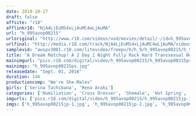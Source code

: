 ```yaml
---
date: 2018-10-27
draft: false
affsite: "r18"
afflinkr18: "NjA4LjEuMS4xLjAuMC4wLjAuMA"
url: "h_995avop00215"
urloriginal: "http://www.r18.com/videos/vod/movies/detail/-/id=h_995avop00215"
urlfinal: "http://media.r18.com/track/NjA4LjEuMS4xLjAuMC4wLjAuMA/videos/vod/movies/detail/-/id=h_995avop00215"
samplevid: "awspv3001.r18.com/litevideo/freepv/h/h_9/h_995avop00215/h_995avop00215_dmb_w.mp4"
title: "A Dream Matchup! A 2 Day 1 Night Fully Rock Hard Transsexual Hot Springs Vacation Serena Tachibana Rena Araki"
mainimgurl: "pics.r18.com/digital/video/h_995avop00215/h_995avop00215ps.jpg"
mainimgs: "h_995avop00215ps.jpg"
releasedate: "Sept. 01, 2016"
duration: 146
productioncomp: "We're She-Males"
girls: ['Serina Tachibana', 'Rena Araki']
categories: ['Humiliation', 'Cross Dresser', 'Shemale', 'Hot Spring', 'Anal Play', 'Hi-Def', 'AV OPEN 2016 Extreme & Fetish Division']
imgurls: ['pics.r18.com/digital/video/h_995avop00215/h_995avop00215jp-1.jpg', 'pics.r18.com/digital/video/h_995avop00215/h_995avop00215jp-2.jpg', 'pics.r18.com/digital/video/h_995avop00215/h_995avop00215jp-3.jpg', 'pics.r18.com/digital/video/h_995avop00215/h_995avop00215jp-4.jpg', 'pics.r18.com/digital/video/h_995avop00215/h_995avop00215jp-5.jpg', 'pics.r18.com/digital/video/h_995avop00215/h_995avop00215jp-6.jpg', 'pics.r18.com/digital/video/h_995avop00215/h_995avop00215jp-7.jpg', 'pics.r18.com/digital/video/h_995avop00215/h_995avop00215jp-8.jpg', 'pics.r18.com/digital/video/h_995avop00215/h_995avop00215jp-9.jpg', 'pics.r18.com/digital/video/h_995avop00215/h_995avop00215jp-10.jpg', 'pics.r18.com/digital/video/h_995avop00215/h_995avop00215jp-11.jpg', 'pics.r18.com/digital/video/h_995avop00215/h_995avop00215jp-12.jpg', 'pics.r18.com/digital/video/h_995avop00215/h_995avop00215jp-13.jpg', 'pics.r18.com/digital/video/h_995avop00215/h_995avop00215jp-14.jpg', 'pics.r18.com/digital/video/h_995avop00215/h_995avop00215jp-15.jpg', 'pics.r18.com/digital/video/h_995avop00215/h_995avop00215jp-16.jpg', 'pics.r18.com/digital/video/h_995avop00215/h_995avop00215jp-17.jpg', 'pics.r18.com/digital/video/h_995avop00215/h_995avop00215jp-18.jpg', 'pics.r18.com/digital/video/h_995avop00215/h_995avop00215jp-19.jpg', 'pics.r18.com/digital/video/h_995avop00215/h_995avop00215jp-20.jpg']
imgs: ['h_995avop00215jp-1.jpg', 'h_995avop00215jp-2.jpg', 'h_995avop00215jp-3.jpg', 'h_995avop00215jp-4.jpg', 'h_995avop00215jp-5.jpg', 'h_995avop00215jp-6.jpg', 'h_995avop00215jp-7.jpg', 'h_995avop00215jp-8.jpg', 'h_995avop00215jp-9.jpg', 'h_995avop00215jp-10.jpg', 'h_995avop00215jp-11.jpg', 'h_995avop00215jp-12.jpg', 'h_995avop00215jp-13.jpg', 'h_995avop00215jp-14.jpg', 'h_995avop00215jp-15.jpg', 'h_995avop00215jp-16.jpg', 'h_995avop00215jp-17.jpg', 'h_995avop00215jp-18.jpg', 'h_995avop00215jp-19.jpg', 'h_995avop00215jp-20.jpg']
---
```

